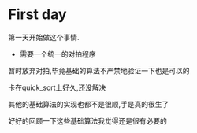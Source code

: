 # First day

第一天开始做这个事情.

* 需要一个统一的对拍程序

暂时放弃对拍,毕竟基础的算法不严禁地验证一下也是可以的

卡在quick_sort上好久,还没解决

其他的基础算法的实现也都不是很顺,手是真的很生了

好好的回顾一下这些基础算法我觉得还是很有必要的
